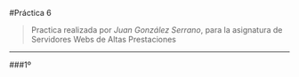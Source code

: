 #Práctica 6
>Practica realizada por *Juan González Serrano*, para la asignatura de Servidores Webs de Altas Prestaciones

***

###1º 
